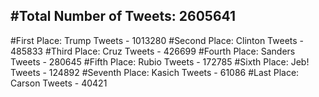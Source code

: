#Total Number of Tweets: 2605641 
---
#First Place: Trump Tweets - 1013280
#Second Place: Clinton Tweets - 485833
#Third Place: Cruz Tweets - 426699
#Fourth Place: Sanders Tweets - 280645
#Fifth Place: Rubio Tweets - 172785
#Sixth Place: Jeb! Tweets - 124892
#Seventh Place: Kasich Tweets - 61086
#Last Place: Carson Tweets - 40421
